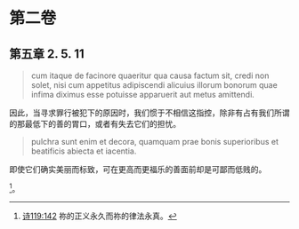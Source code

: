 # 第二卷
## 第五章 2. 5. 11

> cum itaque de facinore quaeritur qua causa factum sit, credi non solet, nisi cum appetitus adipiscendi alicuius illorum bonorum quae infima diximus esse potuisse apparuerit aut metus amittendi.

因此，当寻求罪行被犯下的原因时，我们惯于不相信这指控，除非有占有我们所谓的那最低下的善的胃口，或者有失去它们的担忧。

> pulchra sunt enim et decora, quamquam prae bonis superioribus et beatificis abiecta et iacentia.

即使它们确实美丽而标致，可在更高而更福乐的善面前却是可鄙而低贱的。

[^1]。

[^1]: [诗119:142](https://biblehub.com/psalms/119-142.htm) 祢的正义永久而祢的律法永真。





